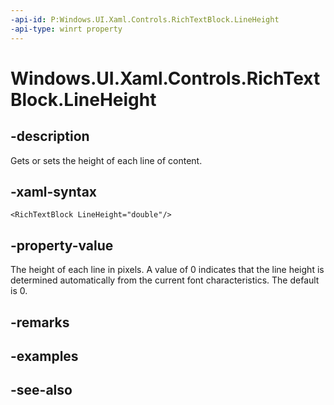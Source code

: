 ```yaml
---
-api-id: P:Windows.UI.Xaml.Controls.RichTextBlock.LineHeight
-api-type: winrt property
---
```


<!-- Property syntax
public double LineHeight { get;  set; }
-->

# Windows.UI.Xaml.Controls.RichTextBlock.LineHeight

## -description
Gets or sets the height of each line of content.



## -xaml-syntax
```xaml
<RichTextBlock LineHeight="double"/>
```


## -property-value
The height of each line in pixels. A value of 0 indicates that the line height is determined automatically from the current font characteristics. The default is 0.

## -remarks

## -examples

## -see-also
